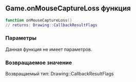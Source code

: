 ## Game.onMouseCaptureLoss функция


```lua
function onMouseCaptureLoss()
// returns: Drawing::CallbackResultFlags
```


### Параметры

Данная функция не имеет параметров.

### Возвращаемое значение

Возвращаемый тип: Drawing::CallbackResultFlags

